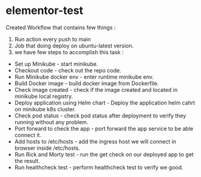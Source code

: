 # elementor-test

Created Workflow that contains few things :

1. Run action every push to main 
2. Job that doing deploy on ubuntu-latest version.
3. we have few steps to accomplish this task :

* Set up Minikube - start minikube.
* Checkout code - check out the repo code.
* Run Minikube docker env - enter runtime minikube env.
* Build Docker image - build docker image from Dockerfile.
* Check image created - check if the image created and located in minikube local registry.
* Deploy application using Helm chart - Deploy the application helm cahrt on minikube k8s cluster.
* Check pod status  - check pod status after deployment to verify they running without any problem.
* Port forward to check the app - port forward the app service to be able connect it.
* Add hosts to /etc/hosts - add the ingress host we will connect in browser inside /etc/hosts.
* Run Rick and Morty test - run the get check on our deployed app to get the result.
* Run healthcheck test - perform healthcheck test to verify we good.
